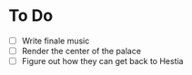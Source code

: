 # To Do

- [ ] Write finale music
- [ ] Render the center of the palace
- [ ] Figure out how they can get back to Hestia
